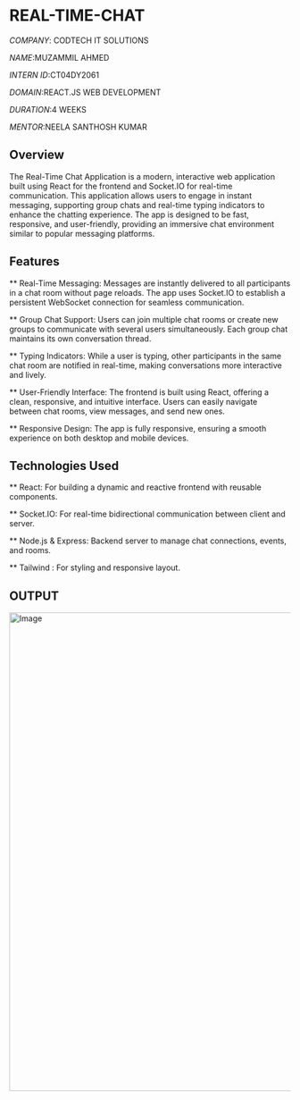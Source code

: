 ﻿# REAL-TIME-CHAT

*COMPANY*: CODTECH IT SOLUTIONS 

*NAME*:MUZAMMIL AHMED

*INTERN ID*:CT04DY2061

*DOMAIN*:REACT.JS WEB DEVELOPMENT

*DURATION*:4 WEEKS

*MENTOR*:NEELA SANTHOSH KUMAR

## Overview

The Real-Time Chat Application is a modern, interactive web application built using React for the frontend and Socket.IO for real-time communication. This application allows users to engage in instant messaging, supporting group chats and real-time typing indicators to enhance the chatting experience. The app is designed to be fast, responsive, and user-friendly, providing an immersive chat environment similar to popular messaging platforms.

## Features

** Real-Time Messaging: Messages are instantly delivered to all participants in a chat room without page reloads. The app uses Socket.IO to establish a persistent WebSocket connection for seamless communication.

** Group Chat Support: Users can join multiple chat rooms or create new groups to communicate with several users simultaneously. Each group chat maintains its own conversation thread.

** Typing Indicators: While a user is typing, other participants in the same chat room are notified in real-time, making conversations more interactive and lively.

** User-Friendly Interface: The frontend is built using React, offering a clean, responsive, and intuitive interface. Users can easily navigate between chat rooms, view messages, and send new ones.

** Responsive Design: The app is fully responsive, ensuring a smooth experience on both desktop and mobile devices.

## Technologies Used

** React: For building a dynamic and reactive frontend with reusable components.

** Socket.IO: For real-time bidirectional communication between client and server.

** Node.js & Express: Backend server to manage chat connections, events, and rooms.

** Tailwind : For styling and responsive layout.

## OUTPUT

<img width="1857" height="857" alt="Image" src="https://github.com/user-attachments/assets/08003b0c-9c6d-4f59-9817-392f79327d41" />
